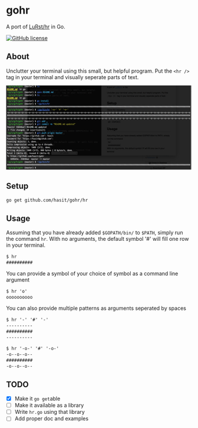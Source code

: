 # gohr
A port of [LuRst/hr](https://github.com/LuRsT/hr) in Go.

[![GitHub license](https://img.shields.io/badge/license-MIT-blue.svg)](https://raw.githubusercontent.com/hasit/gohr/master/LICENSE.txt)

## About
Unclutter your terminal using this small, but helpful program. Put the `<hr />` tag in your terminal and visually seperate parts of text.

![hr.go](assests/gohr.png)

## Setup
	go get github.com/hasit/gohr/hr

## Usage
Assuming that you have already added `$GOPATH/bin/` to `$PATH`, simply run the command `hr`. With no arguments, the default symbol '#' will fill one row in your terminal.

```
$ hr
##########
```

You can provide a symbol of your choice of symbol as a command line argument

```
$ hr 'o'
oooooooooo
```

You can also provide multiple patterns as arguments seperated by spaces

```
$ hr '-' '#' '-'
----------
##########
----------
```
```
$ hr '-o-' '#' '-o-'
-o--o--o--
##########
-o--o--o--
```

## TODO
- [x] Make it `go get`able
- [ ] Make it available as a library
- [ ] Write `hr.go` using that library 
- [ ] Add proper doc and examples
